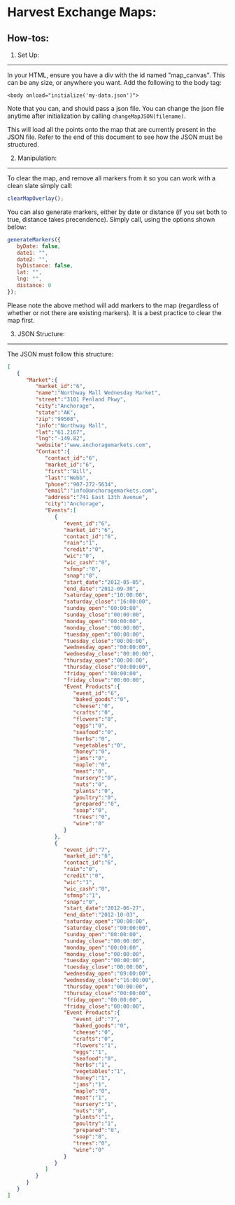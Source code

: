 Harvest Exchange Maps:
======================

How-tos:
--------

1.  Set Up:
-----------

In your HTML, ensure you have a div with the id named "map_canvas".  This can be any size, or anywhere you want.
Add the following to the body tag:

``<body onload="initialize('my-data.json')">``

Note that you can, and should pass a json file.  You can change the json file anytime after initialization by calling ``changeMapJSON(filename)``.  

This will load all the points onto the map that are currently present in the JSON file.  Refer to the end of this document to see how the JSON must be structured.  

2.  Manipulation: 
----------------- 

To clear the map, and remove all markers from it so you can work with a clean slate simply call:  

```js
clearMapOverlay();
```

You can also generate markers, either by date or distance (if you set both to true, distance takes precendence).  Simply call, using the options shown below:  
```js
generateMarkers({
   byDate: false,
   date1: "",
   date2: "",
   byDistance: false,
   lat: "",
   lng: "",
   distance: 0
});
```
Please note the above method will add markers to the map (regardless of whether or not there are existing markers).  It is a best practice to clear the map first.   

3.  JSON Structure:  
-------------------
The JSON must follow this structure:  
```json
[
   {
      "Market":{
         "market_id":"6",
         "name":"Northway Mall Wednesday Market",
         "street":"3101 Penland Pkwy",
         "city":"Anchorage",
         "state":"AK",
         "zip":"99508",
         "info":"Northway Mall",
         "lat":"61.2167",
         "lng":"-149.82",
         "website":"www.anchoragemarkets.com",
         "Contact":{
            "contact_id":"6",
            "market_id":"6",
            "first":"Bill",
            "last":"Webb",
            "phone":"907-272-5634",
            "email":"info@anchoragemarkets.com",
            "address":"741 East 13th Avenue",
            "city":"Anchorage",
            "Events":[
               {
                  "event_id":"6",
                  "market_id":"6",
                  "contact_id":"6",
                  "rain":"1",
                  "credit":"0",
                  "wic":"0",
                  "wic_cash":"0",
                  "sfmnp":"0",
                  "snap":"0",
                  "start_date":"2012-05-05",
                  "end_date":"2012-09-30",
                  "saturday_open":"10:00:00",
                  "saturday_close":"16:00:00",
                  "sunday_open":"00:00:00",
                  "sunday_close":"00:00:00",
                  "monday_open":"00:00:00",
                  "monday_close":"00:00:00",
                  "tuesday_open":"00:00:00",
                  "tuesday_close":"00:00:00",
                  "wednesday_open":"00:00:00",
                  "wednesday_close":"00:00:00",
                  "thursday_open":"00:00:00",
                  "thursday_close":"00:00:00",
                  "friday_open":"00:00:00",
                  "friday_close":"00:00:00",
                  "Event Products":{
                     "event_id":"6",
                     "baked_goods":"0",
                     "cheese":"0",
                     "crafts":"0",
                     "flowers":"0",
                     "eggs":"0",
                     "seafood":"0",
                     "herbs":"0",
                     "vegetables":"0",
                     "honey":"0",
                     "jams":"0",
                     "maple":"0",
                     "meat":"0",
                     "nursery":"0",
                     "nuts":"0",
                     "plants":"0",
                     "poultry":"0",
                     "prepared":"0",
                     "soap":"0",
                     "trees":"0",
                     "wine":"0"
                  }
               },
               {
                  "event_id":"7",
                  "market_id":"6",
                  "contact_id":"6",
                  "rain":"0",
                  "credit":"0",
                  "wic":"1",
                  "wic_cash":"0",
                  "sfmnp":"1",
                  "snap":"0",
                  "start_date":"2012-06-27",
                  "end_date":"2012-10-03",
                  "saturday_open":"00:00:00",
                  "saturday_close":"00:00:00",
                  "sunday_open":"00:00:00",
                  "sunday_close":"00:00:00",
                  "monday_open":"00:00:00",
                  "monday_close":"00:00:00",
                  "tuesday_open":"00:00:00",
                  "tuesday_close":"00:00:00",
                  "wednesday_open":"09:00:00",
                  "wednesday_close":"16:00:00",
                  "thursday_open":"00:00:00",
                  "thursday_close":"00:00:00",
                  "friday_open":"00:00:00",
                  "friday_close":"00:00:00",
                  "Event Products":{
                     "event_id":"7",
                     "baked_goods":"0",
                     "cheese":"0",
                     "crafts":"0",
                     "flowers":"1",
                     "eggs":"1",
                     "seafood":"0",
                     "herbs":"1",
                     "vegetables":"1",
                     "honey":"1",
                     "jams":"1",
                     "maple":"0",
                     "meat":"1",
                     "nursery":"1",
                     "nuts":"0",
                     "plants":"1",
                     "poultry":"1",
                     "prepared":"0",
                     "soap":"0",
                     "trees":"0",
                     "wine":"0"
                  }
               }
            ]
         }
      }
   }
]
```